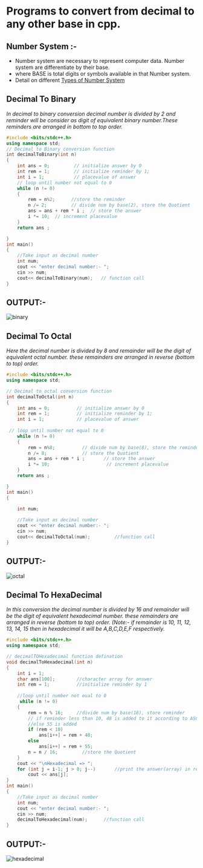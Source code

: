 # Programs to convert from decimal to any other base in cpp.
## Number System :- 
- Number system are necessary to represent computer data. Number system are differentiate by their base.
- where BASE is total digits or symbols available in that Number system.
- Detail on different [Types of Number System](../num_sys.md)
## Decimal To Binary 
*In decimal to binary conversion decimal number is divided by 2 and reminder will be consider as digit of equivalent binary number.These reminders are arranged in bottom to top order.*
```cpp
#include <bits/stdc++.h>
using namespace std;
// Decimal to Binary conversion function
int decimalToBinary(int n)
{
    int ans = 0;         // initialize answer by 0 
    int rem = 1;         // initialize reminder by 1;
    int i = 1;           // placevalue of answer
    // loop until number not equal to 0
    while (n != 0)
    {
        rem = n%2;      //store the reminder 
        n /= 2;         // divide num by base(2), store the Quotient
        ans = ans + rem * i ;  // store the answer 
        i *= 10;  // increment placevalue 
    }
    return ans ;

}
int main()
{
    //Take input as decimal number 
    int num;
    cout << "enter decimal number:- ";
    cin >> num;
    cout<< decimalToBinary(num);   // function call
}
```
## OUTPUT:- 
![binary](https://user-images.githubusercontent.com/70843941/138641632-58408401-95ef-40bd-9627-363fa94061c1.png)

## Decimal To Octal
*Here the decimal number is divided by 8 and remainder will be the digit of equivalent octal number. these remainders are arranged in reverse (bottom to top) order.*
```cpp
#include <bits/stdc++.h>
using namespace std;

// Decimal to octal conversion function
int decimalToOctal(int n)
{
    int ans = 0;          // initialize answer by 0 
    int rem = 1;          // initialize reminder by 1;
    int i = 1;            // placevalue of answer
    
 // loop until number not equal to 0
    while (n != 0)
    {
        rem = n%8;          // divide num by base(8), store the reminder 
        n /= 8;             // store the Quotient
        ans = ans + rem * i ;       // store the answer 
        i *= 10;                     // increment placevalue 
    }
    return ans ;

}
int main()
{

    int num;
  
    //Take input as decimal number 
    cout << "enter decimal number:- ";
    cin >> num;
    cout<< decimalToOctal(num);         //function call
}
```
## OUTPUT:- 
![octal](https://user-images.githubusercontent.com/70843941/138641591-c092f98d-1550-4a0f-bf86-759698948025.png)

## Decimal To HexaDecimal
*In this conversion the decimal number is divided by 16 and remainder will be the digit of equivalent hexadecimal number. these remainders are arranged in reverse (bottom to top) order.*
*(Note:- if remainder is 10, 11, 12, 13, 14, 15 then in hexadecimal it will be A,B,C,D,E,F respectively.*
```cpp
#include <bits/stdc++.h>
using namespace std;

// decimalTOHexadecimal function defination 
void decimalToHexadecimal(int n)
{
    int i = 1;
    char ans[100];        //character array for answer
    int rem = 1;          //initialize reminder by 1
    
    //loop until number not eual to 0
     while (n != 0)
    {
        rem = n % 16;     //divide num by base(16), store reminder
        // if reminder less than 10, 48 is added to it according to ASCII value
        //else 55 is added
        if (rem < 10)      
            ans[i++] = rem + 48;
        else
            ans[i++] = rem + 55;
        n = n / 16;         //store the Quotient
    }
    cout << "\nHexadecimal => ";
    for (int j = i-1; j > 0; j--)       //print the answer(array) in reverse order
        cout << ans[j];
}
int main()
{
    //Take input as decimal number 
    int num;
    cout << "enter decimal number:- ";
    cin >> num;
    decimalToHexadecimal(num);      //function call
}
```
## OUTPUT:- 
![hexadecimal](https://user-images.githubusercontent.com/70843941/138641536-6b176083-7daa-4d68-8c0b-f211d1ed4351.png)

